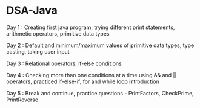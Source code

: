 # DSA-Java

Day 1 : Creating first java program, trying different print statements, arithmetic operators, primitive data types

Day 2 : Default and minimum/maximum values of primitive data types, type casting, taking user input

Day 3 : Relational operators, if-else conditions

Day 4 : Checking more than one conditions at a time using && and || operators, practiced if-else-if, for and while loop introduction

Day 5 : Break and continue, practice questions - PrintFactors, CheckPrime, PrintReverse
